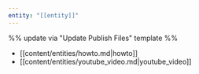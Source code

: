 ```yaml
---
entity: "[[entity]]"
---
```

%% update via "Update Publish Files" template %% 
 
- [[content/entities/howto.md|howto]]
- [[content/entities/youtube_video.md|youtube_video]]
